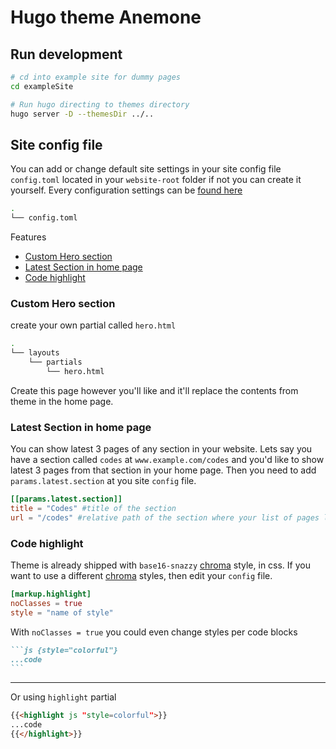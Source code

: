 # Hugo theme Anemone

## Run development

```bash
# cd into example site for dummy pages
cd exampleSite

# Run hugo directing to themes directory
hugo server -D --themesDir ../..
```

## Site config file

You can add or change default site settings in your site config file `config.toml` located in your `website-root` folder if not you can create it yourself. Every configuration settings can be [found here](https://gohugo.io/getting-started/configuration/)

```bash
.
└── config.toml
```

Features

- [Custom Hero section](#custom-hero-section)
- [Latest Section in home page](#latest-section-in-home-page)
- [Code highlight](#code-highlight)

### Custom Hero section

create your own partial called `hero.html`

```bash
.
└── layouts
    └── partials
        └── hero.html
```

Create this page however you'll like and it'll replace the contents from theme in the home page.

### Latest Section in home page

You can show latest 3 pages of any section in your website.
Lets say you have a section called `codes` at `www.example.com/codes` and you'd like to show latest 3 pages from that section in your home page. Then you need to add `params.latest.section` at you site `config` file.

```toml
[[params.latest.section]]
title = "Codes" #title of the section
url = "/codes" #relative path of the section where your list of pages lies
```

### Code highlight

Theme is already shipped with `base16-snazzy` [chroma](https://github.com/alecthomas/chroma) style, in css.
If you want to use a different [chroma](https://github.com/alecthomas/chroma) styles, then edit your `config` file.

```toml
[markup.highlight]
noClasses = true
style = "name of style"
```

With `noClasses = true` you could even change styles per code blocks

````markdown
```js {style="colorful"}
...code
```
````

---

Or using `highlight` partial

```markdown
{{<highlight js "style=colorful">}}
...code
{{</highlight>}}
```
